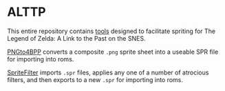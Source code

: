 # ALTTP

This entire repository contains [tools](https://github.com/fatmanspanda/ALttPNG/releases) designed to facilitate spriting for The Legend of Zelda: A Link to the Past on the SNES.

[PNGto4BPP](https://github.com/fatmanspanda/ALttPNG/wiki/PNGto4BPP) converts a composite `.png` sprite sheet into a useable SPR file for importing into roms.

[SpriteFilter](https://github.com/fatmanspanda/ALttPNG/wiki/Sprite-Filter) imports `.spr` files, applies any one of a number of atrocious filters, and then exports to a new `.spr` for importing into roms.
